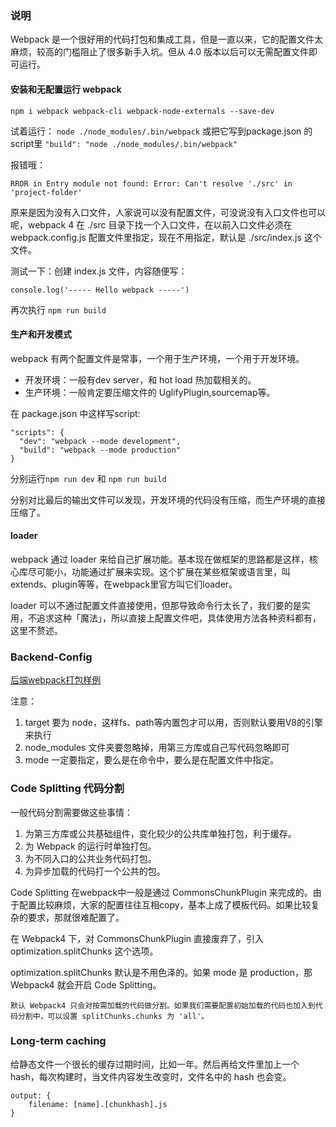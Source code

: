 ### 说明
Webpack 是一个很好用的代码打包和集成工具，但是一直以来，它的配置文件太麻烦，较高的门槛阻止了很多新手入坑。但从 4.0 版本以后可以无需配置文件即可运行。

#### 安装和无配置运行 webpack
`npm i webpack webpack-cli webpack-node-externals --save-dev`

试着运行： `node ./node_modules/.bin/webpack` 或把它写到package.json 的script里 `"build": "node ./node_modules/.bin/webpack"`

报错哦：
```
RROR in Entry module not found: Error: Can't resolve './src' in 'project-folder'
```

原来是因为没有入口文件，人家说可以没有配置文件，可没说没有入口文件也可以呢，webpack 4 在 ./src 目录下找一个入口文件，在以前入口文件必须在 webpack.config.js 配置文件里指定，现在不用指定，默认是 ./src/index.js 这个文件。

测试一下：创建 index.js 文件，内容随便写：
```
console.log('----- Hello webpack -----')
```
再次执行 `npm run build`

#### 生产和开发模式
webpack 有两个配置文件是常事，一个用于生产环境，一个用于开发环境。
* 开发环境：一般有dev server，和 hot load 热加载相关的。
* 生产环境：一般肯定要压缩文件的 UglifyPlugin,sourcemap等。

在 package.json 中这样写script:
```
"scripts": {
  "dev": "webpack --mode development",
  "build": "webpack --mode production"
}
```
分别运行`npm run dev` 和 `npm run build`

分别对比最后的输出文件可以发现，开发环境的代码没有压缩，而生产环境的直接压缩了。

#### loader
webpack 通过 loader 来给自己扩展功能。基本现在做框架的思路都是这样，核心库尽可能小，功能通过扩展来实现。这个扩展在某些框架或语言里，叫 extends、plugin等等，在webpack里官方叫它们loader。

loader 可以不通过配置文件直接使用，但那导致命令行太长了，我们要的是实用，不追求这种「魔法」，所以直接上配置文件吧，具体使用方法各种资料都有，这里不赘述。


### Backend-Config
[后端webpack打包样例](https://github.com/timnity/Node-Scaffold/blob/004203af8bbb83b71337337d4f2e1188b84d080d/config/webpack.cfg.js)

注意：
1. target 要为 node，这样fs、path等内置包才可以用，否则默认要用V8的引擎来执行
2. node_modules 文件夹要忽略掉，用第三方库或自己写代码忽略即可
3. mode 一定要指定，要么是在命令中，要么是在配置文件中指定。

### Code Splitting 代码分割
一般代码分割需要做这些事情：

1. 为第三方库或公共基础组件，变化较少的公共库单独打包，利于缓存。
2. 为 Webpack 的运行时单独打包。
3. 为不同入口的公共业务代码打包。
4. 为异步加载的代码打一个公共的包。

Code Splitting 在webpack中一般是通过 CommonsChunkPlugin 来完成的。由于配置比较麻烦，大家的配置往往互相copy，基本上成了模板代码。如果比较复杂的要求，那就很难配置了。

在 Webpack4 下，对 CommonsChunkPlugin 直接废弃了，引入 optimization.splitChunks 这个选项。

optimization.splitChunks 默认是不用色泽的。如果 mode 是 production，那 Webpack4 就会开启 Code Splitting。
```
默认 Webpack4 只会对按需加载的代码做分割。如果我们需要配置初始加载的代码也加入到代码分割中，可以设置 splitChunks.chunks 为 'all'。
```

### Long-term caching
给静态文件一个很长的缓存过期时间，比如一年。然后再给文件里加上一个 hash，每次构建时，当文件内容发生改变时，文件名中的 hash 也会变。

```
output: {
    filename: [name].[chunkhash].js
}
```